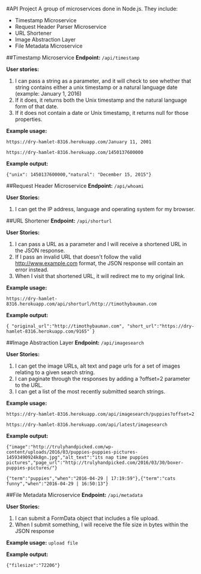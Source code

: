 #API Project
A group of microservices done in Node.js. They include:

* Timestamp Microservice
* Request Header Parser Microservice
* URL Shortener
* Image Abstraction Layer
* File Metadata Microservice

##Timestamp Microservice
**Endpoint:** `/api/timestamp`

**User stories:**

1. I can pass a string as a parameter, and it will check to see whether that string contains either a unix timestamp or a natural language date (example: January 1, 2016)
2. If it does, it returns both the Unix timestamp and the natural language form of that date.
3. If it does not contain a date or Unix timestamp, it returns null for those properties.

**Example usage:**

`https://dry-hamlet-8316.herokuapp.com/January 11, 2001`

`https://dry-hamlet-8316.herokuapp.com/1450137600000`

**Example output:**

`{"unix": 1450137600000,"natural": "December 15, 2015"}`

##Request Header Microservice
**Endpoint:** `/api/whoami`

**User Stories:**

1. I can get the IP address, language and operating system for my browser.

##URL Shortener
**Endpoint:** `/api/shorturl`

**User Stories:**

1. I can pass a URL as a parameter and I will receive a shortened URL in the JSON response.
2. If I pass an invalid URL that doesn't follow the valid http://www.example.com format, the JSON response will contain an error instead.
3. When I visit that shortened URL, it will redirect me to my original link.

**Example usage:**

`https://dry-hamlet-8316.herokuapp.com/api/shorturl/http://timothybauman.com`

**Example output:**

`{ "original_url":"http://timothybauman.com", "short_url":"https://dry-hamlet-8316.herokuapp.com/9165" }`

##Image Abstraction Layer
**Endpoint:** `/api/imagesearch`

**User Stories:**

1. I can get the image URLs, alt text and page urls for a set of images relating to a given search string.
2. I can paginate through the responses by adding a ?offset=2 parameter to the URL.
3. I can get a list of the most recently submitted search strings.

**Example usage:**

`https://dry-hamlet-8316.herokuapp.com/api/imagesearch/puppies?offset=2`

`https://dry-hamlet-8316.herokuapp.com/api/latest/imagesearch`

**Example output:**

`{"image":"http://trulyhandpicked.com/wp-content/uploads/2016/03/puppies-puppies-pictures-14593490924k8gn.jpg","alt_text":"its nap time puppies pictures","page_url":"http://trulyhandpicked.com/2016/03/30/boxer-puppies-pictures/"}`

`{"term":"puppies","when":"2016-04-29 | 17:19:59"},{"term":"cats funny","when":"2016-04-29 | 16:50:13"}`

##File Metadata Microservice
**Endpoint:** `/api/metadata`

**User Stories:**

1. I can submit a FormData object that includes a file upload.
2. When I submit something, I will receive the file size in bytes within the JSON response

**Example usage:** `upload file`

**Example output:**

`{"filesize":"72206"}`
